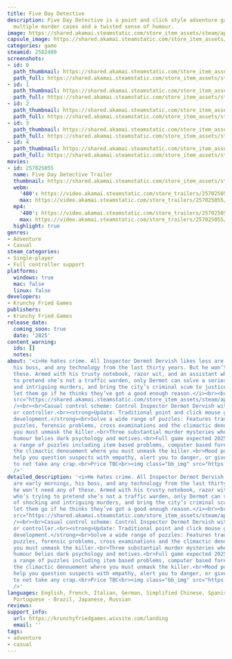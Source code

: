 ```yaml
---
title: Five Day Detective
description: Five Day Detective is a point and click style adventure game featuring
  multiple murder cases and a twisted sense of humour.
image: https://shared.akamai.steamstatic.com/store_item_assets/steam/apps/2582400/header.jpg?t=1725728125
capsule_image: https://shared.akamai.steamstatic.com/store_item_assets/steam/apps/2582400/capsule_231x87.jpg?t=1725728125
categories: game
steamid: 2582400
screenshots:
- id: 0
  path_thumbnail: https://shared.akamai.steamstatic.com/store_item_assets/steam/apps/2582400/ss_0bd82a4bea72e5c9326d4eab7378b14afc1b3cdb.600x338.jpg?t=1725728125
  path_full: https://shared.akamai.steamstatic.com/store_item_assets/steam/apps/2582400/ss_0bd82a4bea72e5c9326d4eab7378b14afc1b3cdb.1920x1080.jpg?t=1725728125
- id: 1
  path_thumbnail: https://shared.akamai.steamstatic.com/store_item_assets/steam/apps/2582400/ss_fb1eb8f671efe34a56ea349d1b6684578b1f8c93.600x338.jpg?t=1725728125
  path_full: https://shared.akamai.steamstatic.com/store_item_assets/steam/apps/2582400/ss_fb1eb8f671efe34a56ea349d1b6684578b1f8c93.1920x1080.jpg?t=1725728125
- id: 2
  path_thumbnail: https://shared.akamai.steamstatic.com/store_item_assets/steam/apps/2582400/ss_cee9cf97ef8ac41fdc42fec138cc661a9d7d6eda.600x338.jpg?t=1725728125
  path_full: https://shared.akamai.steamstatic.com/store_item_assets/steam/apps/2582400/ss_cee9cf97ef8ac41fdc42fec138cc661a9d7d6eda.1920x1080.jpg?t=1725728125
- id: 3
  path_thumbnail: https://shared.akamai.steamstatic.com/store_item_assets/steam/apps/2582400/ss_4ce06ca40d0a4af518034ebf05621639b1bfc0f9.600x338.jpg?t=1725728125
  path_full: https://shared.akamai.steamstatic.com/store_item_assets/steam/apps/2582400/ss_4ce06ca40d0a4af518034ebf05621639b1bfc0f9.1920x1080.jpg?t=1725728125
- id: 4
  path_thumbnail: https://shared.akamai.steamstatic.com/store_item_assets/steam/apps/2582400/ss_0f1892b4b2feed15407daabfa596cadc302f7fea.600x338.jpg?t=1725728125
  path_full: https://shared.akamai.steamstatic.com/store_item_assets/steam/apps/2582400/ss_0f1892b4b2feed15407daabfa596cadc302f7fea.1920x1080.jpg?t=1725728125
movies:
- id: 257025055
  name: Five Day Detective Trailer
  thumbnail: https://shared.akamai.steamstatic.com/store_item_assets/steam/apps/257025055/movie.293x165.jpg?t=1717854183
  webm:
    '480': https://video.akamai.steamstatic.com/store_trailers/257025055/movie480_vp9.webm?t=1717854183
    max: https://video.akamai.steamstatic.com/store_trailers/257025055/movie_max_vp9.webm?t=1717854183
  mp4:
    '480': https://video.akamai.steamstatic.com/store_trailers/257025055/movie480.mp4?t=1717854183
    max: https://video.akamai.steamstatic.com/store_trailers/257025055/movie_max.mp4?t=1717854183
  highlight: true
genres:
- Adventure
- Casual
steam_categories:
- Single-player
- Full controller support
platforms:
  windows: true
  mac: false
  linux: false
developers:
- Krunchy Fried Games
publishers:
- Krunchy Fried Games
release_date:
  coming_soon: true
  date: '2025'
content_warning:
  ids: []
  notes:
about: '<i>He hates crime. All Inspector Dermot Dervish likes less are early mornings,
  his boss, and any technology from the last thirty years. But he won’t need any of
  these. Armed with his trusty notebook, razor wit, and an assistant who’s trying
  to pretend she’s not a traffic warden, only Dermot can solve a series of shocking
  and intriguing murders, and bring the city’s criminal scum to justice.<br><br>Or
  let them go if he thinks they’ve got a good enough reason.</i><br><br><img class="bb_img"
  src="https://shared.akamai.steamstatic.com/store_item_assets/steam/apps/2582400/extras/Description03.png?t=1725728125"
  /><br><br>Casual control scheme: Control Inspector Dermot Dervish with keyboard
  or controller.<br><strong>Update: Traditional point and click mouse gameplay in
  development.</strong><br>Solve a wide range of puzzles: Features traditional item
  puzzles, forensic problems, cross examinations and the climactic denouement where
  you must unmask the killer.<br>Three substantial murder mysteries where the game’s
  humour belies dark psychology and motives.<br>Full game expected 2025.<br>Solve
  a range of puzzles including item based problems, computer based forensics, and
  the climactic denouement where you must unmask the killer.<br>Mood power ups will
  help you question suspects with empathy, alert you to danger, or give you the assertiveness
  to not take any crap.<br>Price TBC<br><img class="bb_img" src="https://shared.akamai.steamstatic.com/store_item_assets/steam/apps/2582400/extras/Description01.png?t=1725728125"
  />'
detailed_description: '<i>He hates crime. All Inspector Dermot Dervish likes less
  are early mornings, his boss, and any technology from the last thirty years. But
  he won’t need any of these. Armed with his trusty notebook, razor wit, and an assistant
  who’s trying to pretend she’s not a traffic warden, only Dermot can solve a series
  of shocking and intriguing murders, and bring the city’s criminal scum to justice.<br><br>Or
  let them go if he thinks they’ve got a good enough reason.</i><br><br><img class="bb_img"
  src="https://shared.akamai.steamstatic.com/store_item_assets/steam/apps/2582400/extras/Description03.png?t=1725728125"
  /><br><br>Casual control scheme: Control Inspector Dermot Dervish with keyboard
  or controller.<br><strong>Update: Traditional point and click mouse gameplay in
  development.</strong><br>Solve a wide range of puzzles: Features traditional item
  puzzles, forensic problems, cross examinations and the climactic denouement where
  you must unmask the killer.<br>Three substantial murder mysteries where the game’s
  humour belies dark psychology and motives.<br>Full game expected 2025.<br>Solve
  a range of puzzles including item based problems, computer based forensics, and
  the climactic denouement where you must unmask the killer.<br>Mood power ups will
  help you question suspects with empathy, alert you to danger, or give you the assertiveness
  to not take any crap.<br>Price TBC<br><img class="bb_img" src="https://shared.akamai.steamstatic.com/store_item_assets/steam/apps/2582400/extras/Description01.png?t=1725728125"
  />'
languages: English, French, Italian, German, Simplified Chinese, Spanish - Latin America,
  Portuguese - Brazil, Japanese, Russian
reviews:
support_info:
  url: https://krunchyfriedgames.wixsite.com/landing
  email: ''
tags:
- adventure
- casual
---
```


